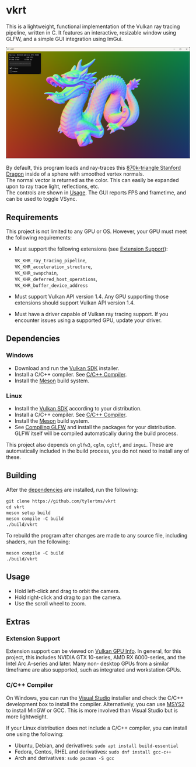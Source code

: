 # vkrt
This is a lightweight, functional implementation of the Vulkan ray tracing pipeline, written in C. It features an interactive, resizable window using GLFW, and a simple GUI integration using ImGui.

![dragon](./assets/images/dragon.png)

By default, this program loads and ray-traces this [870k-triangle Stanford Dragon](https://graphics.stanford.edu/data/3Dscanrep/) inside of a sphere with smoothed vertex normals.<br/>
The normal vector is returned as the color. This can easily be expanded upon to ray trace light, reflections, etc.<br/>
The controls are shown in [Usage](#usage). The GUI reports FPS and frametime, and can be used to toggle VSync.

## Requirements
This project is not limited to any GPU or OS. However, your GPU must meet the following requirements:
- Must support the following extensions (see [Extension Support](#extension-support)):

  `VK_KHR_ray_tracing_pipeline`,<br/>
  `VK_KHR_acceleration_structure`,<br/>
  `VK_KHR_swapchain`,<br/>
  `VK_KHR_deferred_host_operations`,<br/>
  `VK_KHR_buffer_device_address`<br/>

- Must support Vulkan API version 1.4. Any GPU supporting those extensions should support Vulkan API version 1.4.

- Must have a driver capable of Vulkan ray tracing support. If you encounter issues using a supported GPU, update your driver.

## Dependencies

### Windows
- Download and run the [Vulkan SDK](https://vulkan.lunarg.com/sdk/home) installer.
- Install a C/C++ compiler. See [C/C++ Compiler](#cc-compiler).
- Install the [Meson](https://mesonbuild.com/SimpleStart.html#installing-meson) build system.

### Linux
- Install the [Vulkan SDK](https://vulkan.lunarg.com/sdk/home) according to your distribution.
- Install a C/C++ compiler. See [C/C++ Compiler](#cc-compiler).
- Install the [Meson](https://mesonbuild.com/SimpleStart.html#installing-meson) build system.
- See [Compiling GLFW](https://www.glfw.org/docs/3.4/compile.html) and install the packages for your distribution. GLFW itself will be compiled automatically during the build process.

This project also depends on `glfw3`, `cglm`, `cgltf`, and `imgui`. These are automatically included in the build process, you do not need to install any of these.

## Building

After the [dependencies](#dependencies) are installed, run the following:

```
git clone https://github.com/tylertms/vkrt
cd vkrt
meson setup build
meson compile -C build
./build/vkrt
```

To rebuild the program after changes are made to any source file, including shaders, run the following:
```
meson compile -C build
./build/vkrt
```

## Usage
- Hold left-click and drag to orbit the camera.
- Hold right-click and drag to pan the camera.
- Use the scroll wheel to zoom.

## Extras

### Extension Support
Extension support can be viewed on [Vulkan GPU Info](https://vulkan.gpuinfo.org/listextensions.php). In general, for this project, this includes NVIDIA GTX 10-series, AMD RX 6000-series, and the Intel Arc A-series and later. Many non-  desktop GPUs from a similar timeframe are also supported, such as integrated and workstation GPUs.

### C/C++ Compiler
On Windows, you can run the [Visual Studio](https://visualstudio.microsoft.com/) installer and check the C/C++ development box to install the compiler. Alternatively, you can use [MSYS2](https://www.msys2.org/) to install MinGW or GCC. This is more involved than Visual Studio but is more lightweight.

If your Linux distribution does not include a C/C++ compiler, you can install one using the following:
- Ubuntu, Debian, and derivatives: `sudo apt install build-essential`<br/>
- Fedora, Centos, RHEL and derivatives: `sudo dnf install gcc-c++`<br/>
- Arch and derivatives: `sudo pacman -S gcc`
